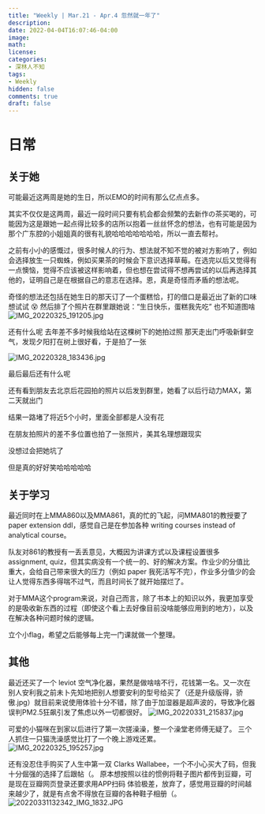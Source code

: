 ```yaml
---
title: "Weekly | Mar.21 - Apr.4 忽然就一年了"
description: 
date: 2022-04-04T16:07:46-04:00
image: 
math:
license: 
categories:
- 深林人不知
tags:
- Weekly
hidden: false
comments: true
draft: false
---
```


# 日常

## 关于她

可能最近这两周是她的生日，所以EMO的时间有那么亿点点多。

其实不仅仅是这两周，最近一段时间只要有机会都会频繁的去新作の茶买喝的，可能因为这是跟她一起点得比较多的店所以抱着一丝丝怀念的想法，也有可能是因为那个广东腔的小姐姐真的很有礼貌哈哈哈哈哈哈哈，所以一直去帮衬。

之前有小小的感慨过，很多时候人的行为、想法就不知不觉的被对方影响了，例如会选择放生一只蜘蛛，例如买果茶的时候会下意识选择草莓。在选完以后又觉得有一点懊恼，觉得不应该被这样影响着，但也想在尝试得不想再尝试的以后再选择其他的，证明自己是在根据自己的意志在选择。恩，真是奇怪而矛盾的想法呢。

奇怪的想法还包括在她生日的那天订了一个蛋糕恰，打的借口是最近出了新的口味想试试 😵 
然后排了个照片在群里跟她说：“生日快乐，蛋糕我先吃”
也不知道图啥
![IMG_20220325_191205.jpg](https://s2.loli.net/2022/04/11/KfzPIosSyeXZA8C.jpg)

还有什么呢
去年差不多时候我给站在这棵树下的她拍过照
那天走出门呼吸新鲜空气，发现夕阳打在树上很好看，于是拍了一张

![IMG_20220328_183436.jpg](https://s2.loli.net/2022/04/11/SkiR9FromYTgVLZ.jpg)

最后最后还有什么呢

还有看到朋友去北京后花园拍的照片以后发到群里，她看了以后行动力MAX，第二天就出门

结果一路堵了将近5个小时，里面全部都是人没有花

在朋友拍照片的差不多位置也拍了一张照片，美其名理想跟现实

没想过会把她坑了

但是真的好好笑哈哈哈哈哈

## 关于学习

最近同时在上MMA860以及MMA861，真的忙的飞起，问MMA801的教授要了paper extension ddl，感觉自己是在参加各种 writing courses instead of analytical course。 

队友对861的教授有一丢丢意见，大概因为讲课方式以及课程设置很多 assignment, quiz，但其实病没有一个统一的、好的解决方案。作业少的分值比重大，会给自己带来很大的压力（例如 paper 我死活写不完），作业多分值少的会让人觉得东西多得喘不过气，而且时间长了就开始摆烂了。

对于MMA这个program来说，对自己而言，除了书本上的知识以外，我更加享受的是吸收新东西的过程（即使这个看上去好像目前没啥能够应用到的地方），以及在解决各种问题时候的逻辑。

立个小flag，希望之后能够每上完一门课就做一个整理。

## 其他

最近还买了一个 leviot 空气净化器，果然是做啥啥不行，花钱第一名。又一次在别人安利我之前未卜先知地把别人想要安利的型号给买了（还是升级版得，骄傲.jpg）就目前来说使用体验十分不错，除了由于加湿器是超声波的，导致净化器误判PM2.5狂飙引发了焦虑以外一切都很好。
![IMG_20220331_215837.jpg](https://s2.loli.net/2022/04/11/vqjpNQ1LuJwGCEc.jpg)

可爱的小猫咪在到家以后进行了第一次搓澡澡，整一个澡堂老师傅无疑了。
三个人抓住一只猫洗澡感觉比打了一个晚上游戏还累。
![IMG_20220325_195257.jpg](https://s2.loli.net/2022/04/11/O8YwjyTHopBn6lC.jpg)

还有没忍住手购买了人生中第一双 Clarks Wallabee，一个不小心买大了码，但我十分倔强的选择了后跟帖（。
原本想按照以往的惯例将鞋子图片都传到豆瓣，可是现在豆瓣网页登录还要求用APP扫码
体验极差，放弃了，感觉用豆瓣的时间越来越少了，就是有点舍不得放在豆瓣的各种鞋子相册（。
![20220331132342_IMG_1832.JPG](https://s2.loli.net/2022/04/11/atYAWNyX4IVHcRh.jpg)